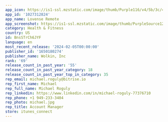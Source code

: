 ```yaml
---
app_icon: https://is1-ssl.mzstatic.com/image/thumb/Purple116/v4/5b/3c/48/5b3c4857-d29a-8dbe-4051-b4f65b5aa747/AppIcon-3-0-0-1x_U007emarketing-0-7-0-85-220.png/1024x1024bb.png
app_id: '1027312824'
app_name: Lovense Remote
app_screenshot: https://is1-ssl.mzstatic.com/image/thumb/PurpleSource126/v4/d4/a6/3b/d4a63bc1-be0b-e512-a40f-7064d3b63e6c/11ccbe99-8f29-4a5d-bf80-78c86eb9c80d_6.5_Home.png/1284x2778bb.png
category: Health & Fitness
country: US
id: BnsSTrCh6JYF
language: en
most_recent_release: '2024-02-05T00:00:00'
publisher_id: '1650180274'
publisher_name: Wolkin, Inc
rank: '69'
release_count_in_past_year: '55'
release_count_in_past_year_category: 18
release_count_in_past_year_top_in_category: 35
rep_email: michael.roguly@bitrise.io
rep_first_name: Michael
rep_full_name: Michael Roguly
rep_linkedin: https://www.linkedin.com/in/michael-roguly-77376710
rep_phone: +1 949-233-3404
rep_photo: michael.jpg
rep_title: Account Manager
store: itunes_connect
---
```

